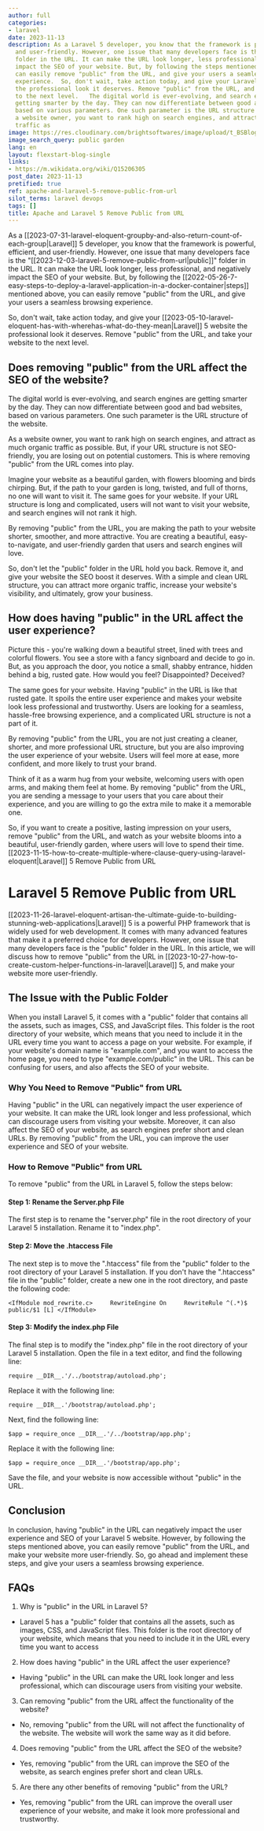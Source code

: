```yaml
---
author: full
categories:
- laravel
date: 2023-11-13
description: As a Laravel 5 developer, you know that the framework is powerful, efficient,
  and user-friendly. However, one issue that many developers face is the "public"
  folder in the URL. It can make the URL look longer, less professional, and negatively
  impact the SEO of your website. But, by following the steps mentioned above, you
  can easily remove "public" from the URL, and give your users a seamless browsing
  experience.  So, don't wait, take action today, and give your Laravel 5 website
  the professional look it deserves. Remove "public" from the URL, and take your website
  to the next level.   The digital world is ever-evolving, and search engines are
  getting smarter by the day. They can now differentiate between good and bad websites,
  based on various parameters. One such parameter is the URL structure of the website.  As
  a website owner, you want to rank high on search engines, and attract as much organic
  traffic as
image: https://res.cloudinary.com/brightsoftwares/image/upload/t_BSBlogImage/v1/brightsoftwares.com.blog/oqrXzbBOb8g
image_search_query: public garden
lang: en
layout: flexstart-blog-single
links:
- https://m.wikidata.org/wiki/Q15206305
post_date: 2023-11-13
pretified: true
ref: apache-and-laravel-5-remove-public-from-url
silot_terms: laravel devops
tags: []
title: Apache and Laravel 5 Remove Public from URL
---
```


As a [[2023-07-31-laravel-eloquent-groupby-and-also-return-count-of-each-group|Laravel]] 5 developer, you know that the framework is powerful, efficient, and user-friendly. However, one issue that many developers face is the "[[2023-12-03-laravel-5-remove-public-from-url|public]]" folder in the URL. It can make the URL look longer, less professional, and negatively impact the SEO of your website. But, by following the [[2022-05-26-7-easy-steps-to-deploy-a-laravel-application-in-a-docker-container|steps]] mentioned above, you can easily remove "public" from the URL, and give your users a seamless browsing experience.

So, don't wait, take action today, and give your [[2023-05-10-laravel-eloquent-has-with-wherehas-what-do-they-mean|Laravel]] 5 website the professional look it deserves. Remove "public" from the URL, and take your website to the next level.

## Does removing "public" from the URL affect the SEO of the website?

The digital world is ever-evolving, and search engines are getting smarter by the day. They can now differentiate between good and bad websites, based on various parameters. One such parameter is the URL structure of the website.

As a website owner, you want to rank high on search engines, and attract as much organic traffic as possible. But, if your URL structure is not SEO-friendly, you are losing out on potential customers. This is where removing "public" from the URL comes into play.

Imagine your website as a beautiful garden, with flowers blooming and birds chirping. But, if the path to your garden is long, twisted, and full of thorns, no one will want to visit it. The same goes for your website. If your URL structure is long and complicated, users will not want to visit your website, and search engines will not rank it high.

By removing "public" from the URL, you are making the path to your website shorter, smoother, and more attractive. You are creating a beautiful, easy-to-navigate, and user-friendly garden that users and search engines will love.

So, don't let the "public" folder in the URL hold you back. Remove it, and give your website the SEO boost it deserves. With a simple and clean URL structure, you can attract more organic traffic, increase your website's visibility, and ultimately, grow your business.

## How does having "public" in the URL affect the user experience?

Picture this - you're walking down a beautiful street, lined with trees and colorful flowers. You see a store with a fancy signboard and decide to go in. But, as you approach the door, you notice a small, shabby entrance, hidden behind a big, rusted gate. How would you feel? Disappointed? Deceived?

The same goes for your website. Having "public" in the URL is like that rusted gate. It spoils the entire user experience and makes your website look less professional and trustworthy. Users are looking for a seamless, hassle-free browsing experience, and a complicated URL structure is not a part of it.

By removing "public" from the URL, you are not just creating a cleaner, shorter, and more professional URL structure, but you are also improving the user experience of your website. Users will feel more at ease, more confident, and more likely to trust your brand.

Think of it as a warm hug from your website, welcoming users with open arms, and making them feel at home. By removing "public" from the URL, you are sending a message to your users that you care about their experience, and you are willing to go the extra mile to make it a memorable one.

So, if you want to create a positive, lasting impression on your users, remove "public" from the URL, and watch as your website blooms into a beautiful, user-friendly garden, where users will love to spend their time.[[2023-11-15-how-to-create-multiple-where-clause-query-using-laravel-eloquent|Laravel]] 5 Remove Public from URL

# Laravel 5 Remove Public from URL

[[2023-11-26-laravel-eloquent-artisan-the-ultimate-guide-to-building-stunning-web-applications|Laravel]] 5 is a powerful PHP framework that is widely used for web development. It comes with many advanced features that make it a preferred choice for developers. However, one issue that many developers face is the "public" folder in the URL. In this article, we will discuss how to remove "public" from the URL in [[2023-10-27-how-to-create-custom-helper-functions-in-laravel|Laravel]] 5, and make your website more user-friendly.

## The Issue with the Public Folder

When you install Laravel 5, it comes with a "public" folder that contains all the assets, such as images, CSS, and JavaScript files. This folder is the root directory of your website, which means that you need to include it in the URL every time you want to access a page on your website. For example, if your website's domain name is "example.com", and you want to access the home page, you need to type "example.com/public" in the URL. This can be confusing for users, and also affects the SEO of your website.

### Why You Need to Remove "Public" from URL

Having "public" in the URL can negatively impact the user experience of your website. It can make the URL look longer and less professional, which can discourage users from visiting your website. Moreover, it can also affect the SEO of your website, as search engines prefer short and clean URLs. By removing "public" from the URL, you can improve the user experience and SEO of your website.

### How to Remove "Public" from URL

To remove "public" from the URL in Laravel 5, follow the steps below:

#### Step 1: Rename the Server.php File

The first step is to rename the "server.php" file in the root directory of your Laravel 5 installation. Rename it to "index.php".

#### Step 2: Move the .htaccess File

The next step is to move the ".htaccess" file from the "public" folder to the root directory of your Laravel 5 installation. If you don't have the ".htaccess" file in the "public" folder, create a new one in the root directory, and paste the following code:



`<IfModule mod_rewrite.c>     RewriteEngine On     RewriteRule ^(.*)$ public/$1 [L] </IfModule>`

#### Step 3: Modify the index.php File

The final step is to modify the "index.php" file in the root directory of your Laravel 5 installation. Open the file in a text editor, and find the following line:



`require __DIR__.'/../bootstrap/autoload.php';`

Replace it with the following line:



`require __DIR__.'/bootstrap/autoload.php';`

Next, find the following line:



`$app = require_once __DIR__.'/../bootstrap/app.php';`

Replace it with the following line:



`$app = require_once __DIR__.'/bootstrap/app.php';`

Save the file, and your website is now accessible without "public" in the URL.

## Conclusion

In conclusion, having "public" in the URL can negatively impact the user experience and SEO of your Laravel 5 website. However, by following the steps mentioned above, you can easily remove "public" from the URL, and make your website more user-friendly. So, go ahead and implement these steps, and give your users a seamless browsing experience.

## FAQs

1.  Why is "public" in the URL in Laravel 5?

-   Laravel 5 has a "public" folder that contains all the assets, such as images, CSS, and JavaScript files. This folder is the root directory of your website, which means that you need to include it in the URL every time you want to access

2.  How does having "public" in the URL affect the user experience?

-   Having "public" in the URL can make the URL look longer and less professional, which can discourage users from visiting your website.

3.  Can removing "public" from the URL affect the functionality of the website?

-   No, removing "public" from the URL will not affect the functionality of the website. The website will work the same way as it did before.

4.  Does removing "public" from the URL affect the SEO of the website?

-   Yes, removing "public" from the URL can improve the SEO of the website, as search engines prefer short and clean URLs.

5.  Are there any other benefits of removing "public" from the URL?

-   Yes, removing "public" from the URL can improve the overall user experience of your website, and make it look more professional and trustworthy.
